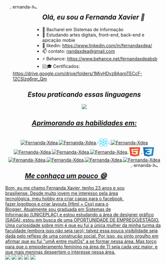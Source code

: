  
 <div> <img align="left" alt="Fernanda-Xdea" height="200" style="border-radius:50px;" src="https://i.picasion.com/pic92/3c08641a8fdb4b574613170a5a00b5e6.gif"> </div>
 
  <i> <h2> Olá, eu sou a Fernanda Xavier 👋 </h2> </i>
- 🔭 Bacharel em Sistemas de Informação
- 🌱 Estudando artes digitais, front-end, back-end e apicação mobie
- 💬 likedin: https://www.linkedin.com/in/fernandaxdea/
- 📫 contato: nandaxdea@gmail.com
- ⚡ Behance: https://www.behance.net/fernandaxdeabsb
- 🏽‍🎓  Certificados: https://drive.google.com/drive/folders/1MjvHDvz8AqrpTECcF-12CSlzg6rqr_Qm
<div align="center"> <i> <h2> Estou praticando essas linguagens </h2> </i></div>
 
<div align="center">
  <a href="https://github.com/FernandaXdea">
  <img height="150em" src="https://github-readme-stats.vercel.app/api/top-langs/?username=FernandaXdea&layout=compact&langs_count=7&theme=radical"/>
</div>
 <div align="center"> <i> <h2> Aprimorando as habilidades em: </h2> </i></div>
 <div align="center">
<div style="display: inline_block"><br>
  <img align="center" alt="Fernanda-Xdea" height="30" width="40" src="https://cdn.jsdelivr.net/gh/devicons/devicon/icons/javascript/javascript-plain.svg">
  <img align="center" alt="Fernanda-Xdea" height="30" width="40" src="https://cdn.jsdelivr.net/gh/devicons/devicon/icons/postgresql/postgresql-plain.svg">
  <img align="center" alt="Fernanda-Xdea" height="30" width="40" src="https://raw.githubusercontent.com/devicons/devicon/master/icons/react/react-original.svg">
  <img align="center" alt="Fernanda-Xdea" height="30" width="40" src="https://cdn.jsdelivr.net/gh/devicons/devicon/icons/vscode/vscode-original.svg">
  <img align="center" alt="Fernanda-Xdea" height="30" width="40" src="https://cdn.jsdelivr.net/gh/devicons/devicon/icons/mysql/mysql-original-wordmark.svg" />
  <img align="center" alt="Fernanda-Xdea" height="30" width="40" src="https://cdn.jsdelivr.net/gh/devicons/devicon/icons/mongodb/mongodb-plain-wordmark.svg" />
  <img align="center" alt="Fernanda-Xdea" height="30" width="40" src="https://cdn.jsdelivr.net/gh/devicons/devicon/icons/java/java-original-wordmark.svg" />
  <img align="center" alt="Fernanda-Xdea" height="30" width="40" src="https://raw.githubusercontent.com/devicons/devicon/master/icons/html5/html5-original.svg">
  <img align="center" alt="Fernanda-Xdea" height="30" width="40" src="https://raw.githubusercontent.com/devicons/devicon/master/icons/css3/css3-original.svg">
  <img align="center" alt="Fernanda-Xdea" height="30" width="40" src="https://cdn.jsdelivr.net/gh/devicons/devicon/icons/photoshop/photoshop-line.svg">
  <img align="center" alt="Fernanda-Xdea" height="30" width="40" src="https://cdn.jsdelivr.net/gh/devicons/devicon/icons/oracle/oracle-original.svg">
  <img align="center" alt="Fernanda-Xdea" height="30" width="40" src="https://cdn.jsdelivr.net/gh/devicons/devicon/icons/canva/canva-original.svg">
  <img align="center" alt="Fernanda-Xdea" height="30" width="40" src="https://cdn.jsdelivr.net/gh/devicons/devicon/icons/behance/behance-original.svg">
  <img align="right" alt="Fernanda-Xdea" height="150" style="border-radius:50px;" src="https://i.picasion.com/pic91/4eb8e4b1c3fea7509478a8aeebfcc6d2.gif">
</div></div>
<div align="center"> <i> <h2> Me conhaça um pouco 😄 </h2> </i></div>
 Bom, eu me chamo Fernanda Xavier, tenho 23 anos e sou brasiliense. Desde muito jovem me interesso pela área tecnológica, meu hobby era criar capas para o facebook, fazer logotipos e criar layouts (Html + Css) para o Blogger. Atualmente sou graduada em Sistemas de Informação (UNICEPLAC) e estou estudando a área de designer gráfico (SAGA); estou em busca de uma OPORTUNIDADE DE EMPREGO/ESTÁGIO. Uma curiosidade sobre mim é que eu fui a única mulher da minha turma da faculdade (embora isso não seja raro); talvez essa pouca visibilidade seja dada pelo reflexo de uma construção social. Por isso, eu sinto orgulho em afirmar que eu fui "umA entre muitOs" a se formar nessa área. Mas torço para que o empoderamento feminino na área de TI seja cada vez maior, e que mais meninas despertem o interesse nessa área.
  <div> 
  <a href="https://www.youtube.com/channel/UCSSVGgs9B08G-MXRY1RPLyQ" target="_blank"><img src="https://img.shields.io/badge/YouTube-FF0000?style=for-the-badge&logo=youtube&logoColor=white" target="_blank"></a>
  <a href="https://www.instagram.com/fernanda._.xdea/" target="_blank"><img src="https://img.shields.io/badge/-Instagram-%23E4405F?style=for-the-badge&logo=instagram&logoColor=white" target="_blank"></a>
 <a href="COLOCARLINK" target="_blank"><img src="https://img.shields.io/badge/Discord-7289DA?style=for-the-badge&logo=discord&logoColor=white" target="_blank"></a> 
  <a href = "mailto:nandaxdea@gmail.com"><img src="https://img.shields.io/badge/-Gmail-%23333?style=for-the-badge&logo=gmail&logoColor=white" target="_blank"></a>
  <a href="https://www.linkedin.com/in/fernanda-xavier-2826001b6/" target="_blank"><img src="https://img.shields.io/badge/-LinkedIn-%230077B5?style=for-the-badge&logo=linkedin&logoColor=white" target="_blank"></a> 
 
